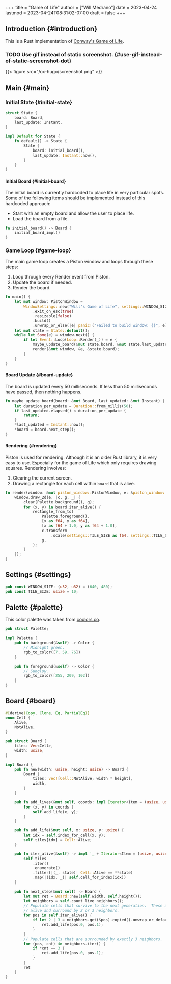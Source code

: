 +++
title = "Game of Life"
author = ["Will Medrano"]
date = 2023-04-24
lastmod = 2023-04-24T08:31:02-07:00
draft = false
+++

## Introduction {#introduction}

This is a Rust implementation of [Conway's Game of Life](https://en.wikipedia.org/wiki/Conway%27s_Game_of_Life).


### <span class="org-todo todo TODO">TODO</span> Use gif instead of static screenshot. {#use-gif-instead-of-static-screenshot-dot}

{{< figure src="/ox-hugo/screenshot.png" >}}


## Main {#main}


### Initial State {#initial-state}

```rust
struct State {
    board: Board,
    last_update: Instant,
}

impl Default for State {
    fn default() -> State {
        State {
            board: initial_board(),
            last_update: Instant::now(),
        }
    }
}
```


#### Initial Board {#initial-board}

The initial board is currently hardcoded to place life in very particular
spots. Some of the following items should be implemented instead of this
hardcoded approach:

-   Start with an empty board and allow the user to place life.
-   Load the board from a file.

<!--listend-->

```rust
fn initial_board() -> Board {
    initial_board_impl()
}
```


### Game Loop {#game-loop}

The main game loop creates a Piston window and loops through these steps:

1.  Loop through every Render event from Piston.
2.  Update the board if needed.
3.  Render the board.

<!--listend-->

```rust
fn main() {
    let mut window: PistonWindow =
        WindowSettings::new("Will's Game of Life", settings::WINDOW_SIZE)
            .exit_on_esc(true)
            .resizable(false)
            .build()
            .unwrap_or_else(|e| panic!("Failed to build window: {}", e));
    let mut state = State::default();
    while let Some(e) = window.next() {
        if let Event::Loop(Loop::Render(_)) = e {
            maybe_update_board(&mut state.board, &mut state.last_update);
            render(&mut window, &e, &state.board);
        }
    }
}
```


#### Board Update {#board-update}

The board is updated every 50 milliseconds. If less than 50 milliseconds have
passed, then nothing happens.

```rust
fn maybe_update_board(board: &mut Board, last_updated: &mut Instant) {
    let duration_per_update = Duration::from_millis(50);
    if last_updated.elapsed() < duration_per_update {
        return;
    }
    *last_updated = Instant::now();
    *board = board.next_step();
}
```


#### Rendering {#rendering}

Piston is used for rendering. Although it is an older Rust library, it is very
easy to use. Especially for the game of Life which only requires drawing
squares. Rendering involves:

1.  Clearing the current screen.
2.  Drawing a rectangle for each cell within `board` that is alive.

<!--listend-->

```rust
fn render(window: &mut piston_window::PistonWindow, e: &piston_window::Event, board: &Board) {
    window.draw_2d(e, |c, g, _| {
        clear(Palette.background(), g);
        for (x, y) in board.iter_alive() {
            rectangle_from_to(
                Palette.foreground(),
                [x as f64, y as f64],
                [x as f64 + 1.0, y as f64 + 1.0],
                c.transform
                    .scale(settings::TILE_SIZE as f64, settings::TILE_SIZE as f64),
                g,
            );
        }
    });
}
```


## Settings {#settings}

```rust
pub const WINDOW_SIZE: (u32, u32) = (640, 480);
pub const TILE_SIZE: usize = 10;
```


## Palette {#palette}

This color palette was taken from [coolors.co](https://coolors.co/palette/ef476f-ffd166-06d6a0-118ab2-073b4c).

```rust
pub struct Palette;

impl Palette {
    pub fn background(&self) -> Color {
        // Midnight green.
        rgb_to_color([7, 59, 76])
    }

    pub fn foreground(&self) -> Color {
        // Sunglow.
        rgb_to_color([255, 209, 102])
    }
}
```


## Board {#board}

```rust
#[derive(Copy, Clone, Eq, PartialEq)]
enum Cell {
    Alive,
    NotAlive,
}

pub struct Board {
    tiles: Vec<Cell>,
    width: usize,
}

impl Board {
    pub fn new(width: usize, height: usize) -> Board {
        Board {
            tiles: vec![Cell::NotAlive; width * height],
            width,
        }
    }

    pub fn add_lives(&mut self, coords: impl Iterator<Item = (usize, usize)>) {
        for (x, y) in coords {
            self.add_life(x, y);
        }
    }

    pub fn add_life(&mut self, x: usize, y: usize) {
        let idx = self.index_for_cell(x, y);
        self.tiles[idx] = Cell::Alive;
    }

    pub fn iter_alive(&self) -> impl '_ + Iterator<Item = (usize, usize)> {
        self.tiles
            .iter()
            .enumerate()
            .filter(|(_, state)| Cell::Alive == **state)
            .map(|(idx, _)| self.cell_for_index(idx))
    }

    pub fn next_step(&mut self) -> Board {
        let mut ret = Board::new(self.width, self.height());
        let neighbors = self.count_live_neighbors();
        // Populate cells that survive to the next generation.  These are cells that are currently
        // alive and surround by 2 or 3 neighbors.
        for pos in self.iter_alive() {
            if let 2 | 3 = neighbors.get(&pos).copied().unwrap_or_default() {
                ret.add_life(pos.0, pos.1);
            }
        }
        // Populate cells that are surrounded by exactly 3 neighbors.
        for (pos, cnt) in neighbors.iter() {
            if *cnt == 3 {
                ret.add_life(pos.0, pos.1);
            }
        }
        ret
    }
}
```

